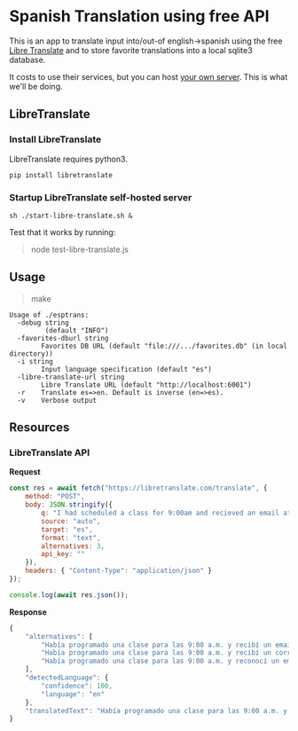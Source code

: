 # Spanish Translation using free API
This is an app to translate input into/out-of english->spanish using the free [Libre Translate](https://libretranslate.com) and to store favorite translations into a local sqlite3 database.

It costs to use their services, but you can host [your own server](https://github.com/LibreTranslate/LibreTranslate). This is what we'll be doing.


## LibreTranslate
### Install LibreTranslate
LibreTranslate requires python3.
```shell
pip install libretranslate
```

### Startup LibreTranslate self-hosted server
```shell
sh ./start-libre-translate.sh &
```
Test that it works by running:
> node test-libre-translate.js

## Usage
> make
```shell
Usage of ./esptrans:
  -debug string
    	 (default "INFO")
  -favorites-dburl string
    	Favorites DB URL (default "file:///.../favorites.db" (in local directory))
  -i string
    	Input language specification (default "es")
  -libre-translate-url string
    	Libre Translate URL (default "http://localhost:6001")
  -r	Translate es=>en. Default is inverse (en=>es).
  -v	Verbose output
```

## Resources
### LibreTranslate API
**Request**
```javascript
const res = await fetch("https://libretranslate.com/translate", {
	method: "POST",
	body: JSON.stringify({
		q: "I had scheduled a class for 9:00am and recieved an email at 9 that a class would start at 9:30. Is that common to be given such short notice?",
		source: "auto",
		target: "es",
		format: "text",
		alternatives: 3,
		api_key: ""
	}),
	headers: { "Content-Type": "application/json" }
});

console.log(await res.json());
```

**Response**
```javascript
{
    "alternatives": [
        "Había programado una clase para las 9:00 a.m. y recibí un email a las 9 que una clase comenzaría a las 9:30. ¿Es común que se le dé tan poco aviso?",
        "Había programado una clase para las 9:00 a.m. y recibí un correo electrónico a las 9 que una clase empezaría a las 9:30. ¿Eso es común que se le dé tan breve aviso?",
        "Había programado una clase para las 9:00 a.m. y reconocí un email a las 9 que una clase comenzaría a las 9:30. ¿Es eso común que se le dé tan breve aviso?"
    ],
    "detectedLanguage": {
        "confidence": 100,
        "language": "en"
    },
    "translatedText": "Había programado una clase para las 9:00 a.m. y recibí un correo electrónico a las 9 que una clase comenzaría a las 9:30. ¿Es común que se le dé tan breve aviso?"
}
```